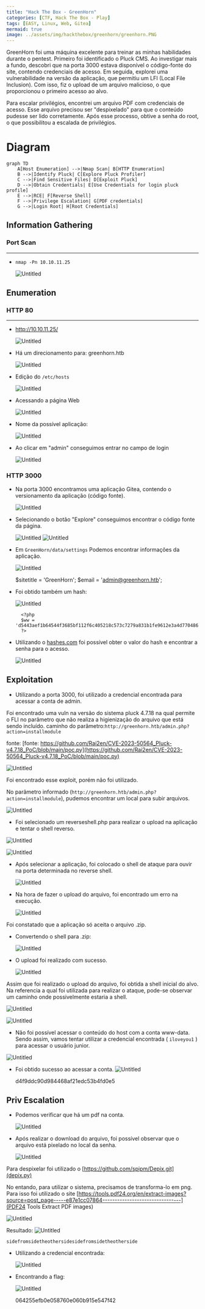 ```yaml
---
title: "Hack The Box - GreenHorn"
categories: [CTF, Hack The Box - Play]
tags: [EASY, Linux, Web, Gitea]
mermaid: true
image: ../assets/img/hackthebox/greenhorn/greenhorn.PNG
---
```


GreenHorn foi uma máquina excelente para treinar as minhas habilidades durante o pentest. Primeiro foi identificado o Pluck CMS. Ao investigar mais a fundo, descobri que na porta 3000 estava disponível o código-fonte do site, contendo credenciais de acesso. Em seguida, explorei uma vulnerabilidade na versão da aplicação, que permitiu um LFI (Local File Inclusion). Com isso, fiz o upload de um arquivo malicioso, o que proporcionou o primeiro acesso ao alvo.

Para escalar privilégios, encontrei um arquivo PDF com credenciais de acesso. Esse arquivo precisou ser "despixelado" para que o conteúdo pudesse ser lido corretamente. Após esse processo, obtive a senha do root, o que possibilitou a escalada de privilégios.

# Diagram

```mermaid
graph TD
    A[Host Enumeration] -->|Nmap Scan| B[HTTP Enumeration]
    B -->|Identify Pluck| C[Explore Pluck Profiler]
    C -->|Find Sensitive Files| D[Exploit Pluck]
    D -->|Obtain Credentials| E[Use Credentials for login pluck profile]
    E -->|RCE| F[Reverse Shell]
    F -->|Privilege Escalation| G[PDF credentials]
    G -->|Login Root| H[Root Credentials]
```


## Information Gathering

### Port Scan
---

- `nmap -Pn 10.10.11.25`
    
    ![Untitled](../assets/img/hackthebox/greenhorn/Untitled.png)


## Enumeration

### HTTP 80

---

- http://10.10.11.25/
    
    ![Untitled](../assets/img/hackthebox/greenhorn/Untitled202.png)
    
- Há um direcionamento para: greenhorn.htb
    
    ![Untitled](../assets/img/hackthebox/greenhorn/Untitled203.png)

- Edição do `/etc/hosts`
    
    ![Untitled](../assets/img/hackthebox/greenhorn/Untitled204.png)
    
- Acessando a página Web

    ![Untitled](../assets/img/hackthebox/greenhorn/Untitled205.png)
    
- Nome da possível aplicação:
    
    ![Untitled](../assets/img/hackthebox/greenhorn/Untitled206.png)
    

- Ao clicar em "admin" conseguimos entrar no campo de login
    
    ![Untitled](../assets/img/hackthebox/greenhorn/Untitled207.png)


### HTTP 3000    


- Na porta 3000 encontramos uma aplicação Gitea, contendo o versionamento da aplicação (código fonte).

    ![Untitled](../assets/img/hackthebox/greenhorn/Untitled208.png)
    

- Selecionando o botão "Explore" conseguimos encontrar o código fonte da página.
    
    ![Untitled](../assets/img/hackthebox/greenhorn/Untitled209.png)
    ![Untitled](../assets/img/hackthebox/greenhorn/Untitled210.png)
    
- Em `GreenHorn/data/settings` Podemos encontrar informações da aplicação.

    ![Untitled](../assets/img/hackthebox/greenhorn/Untitled211.png)

    $sitetitle = 'GreenHorn';
    $email = 'admin@greenhorn.htb';

- Foi obtido também um hash:

    ![Untitled](../assets/img/hackthebox/greenhorn/Untitled212.png)

        <?php
        $ww = 'd5443aef1b64544f3685bf112f6c405218c573c7279a831b1fe9612e3a4d770486743c5580556c0d838b51749de15530f87fb793afdcc689b6b39024d7790163';
        ?>


- Utilizando o [hashes.com](https://hashes.com) foi possível obter o valor do hash e encontrar a senha para o acesso.

    ![Untitled](../assets/img/hackthebox/greenhorn/Untitled213.png)

## Exploitation

- Utilizando a porta 3000, foi utilizado a credencial encontrada para acessar a conta de admin. 

Foi encontrado uma vuln na versão do sistema pluck 4.7.18 na qual permite o FLI no parâmetro que não realiza a higienização do arquivo que está sendo incluído. 
caminho do parâmetro:`http://greenhorn.htb/admin.php?action=installmodule`

fonte: [fonte: https://github.com/Rai2en/CVE-2023-50564_Pluck-v4.7.18_PoC/blob/main/poc.py](https://github.com/Rai2en/CVE-2023-50564_Pluck-v4.7.18_PoC/blob/main/poc.py)
    
![Untitled](../assets/img/hackthebox/greenhorn/Untitled215.png)

Foi encontrado esse exploit, porém não foi utilizado.

No parâmetro informado (`http://greenhorn.htb/admin.php?action=installmodule`), pudemos encontrar um local para subir arquivos.

![Untitled](../assets/img/hackthebox/greenhorn/Untitled216.png)

- Foi selecionado um reverseshell.php para realizar o upload na aplicação e tentar o shell reverso.

![Untitled](../assets/img/hackthebox/greenhorn/Untitled217.png)

![Untitled](../assets/img/hackthebox/greenhorn/Untitled218.png)


- Após selecionar a aplicação, foi colocado o shell de ataque para ouvir na porta determinada no reverse shell.

    ![Untitled](../assets/img/hackthebox/greenhorn/Untitled219.png)

- Na hora de fazer o upload do arquivo, foi encontrado um erro na execução.

    ![Untitled](../assets/img/hackthebox/greenhorn/Untitled220.png)

Foi constatado que a aplicação só aceita o arquivo .zip.

- Convertendo o shell para .zip:

    ![Untitled](../assets/img/hackthebox/greenhorn/Untitled221.png)

- O upload foi realizado com sucesso.

    ![Untitled](../assets/img/hackthebox/greenhorn/Untitled222.png)

Assim que foi realizado o upload do arquivo, foi obtida a shell inicial do alvo.
Na referencia a qual foi utilizada  para realizar o ataque, pode-se observar um caminho onde possivelmente estaria a shell.

![Untitled](../assets/img/hackthebox/greenhorn/Untitled223.png)

![Untitled](../assets/img/hackthebox/greenhorn/Untitled224.png)



- Não foi possível acessar o conteúdo do host com a conta www-data.
Sendo assim, vamos tentar utilizar a credencial encontrada ( `iloveyou1` ) para acessar o usuário junior.

![Untitled](../assets/img/hackthebox/greenhorn/Untitled225.png)

- Foi obtido sucesso ao acessar a conta.
    ![Untitled](../assets/img/hackthebox/greenhorn/Untitled226.png)

    d4f9ddc90d984468af21edc53b4fd0e5

## Priv Escalation

- Podemos verificar que há um pdf na conta.
    
    ![Untitled](../assets/img/hackthebox/greenhorn/Untitled227.png)
    

- Após realizar o download do arquivo, foi possível observar que o arquivo está pixelado no local da senha.

    ![Untitled](../assets/img/hackthebox/greenhorn/Untitled228.png)

Para despixelar foi utilizado o [https://github.com/spipm/Depix.git](depix.py)

No entando, para utilizar o sistema, precisamos de transforma-lo em png. Para isso foi utilizado o site [https://tools.pdf24.org/en/extract-images?source=post_page-----e87e1cc07864--------------------------------](PDF24 Tools Extract PDF images)

    
![Untitled](../assets/img/hackthebox/greenhorn/Untitled229.png)

Resultado:
![Untitled](../assets/img/hackthebox/greenhorn/Untitled230.png)
    
    sidefromsidetheothersidesidefromsidetheotherside

- Utilizando a credencial encontrada:

    ![Untitled](../assets/img/hackthebox/greenhorn/Untitled231.png)

- Encontrando a flag:

    ![Untitled](../assets/img/hackthebox/greenhorn/Untitled232.png)

    064255efb0e058760e060b915e547f42

